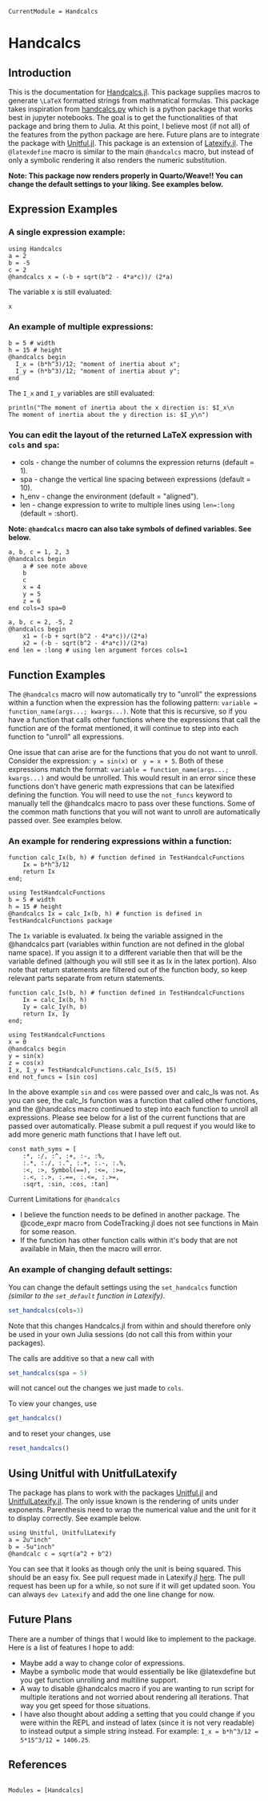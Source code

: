 ```@meta
CurrentModule = Handcalcs
```

# Handcalcs

## Introduction

This is the documentation for [Handcalcs.jl](https://github.com/co1emi11er2/Handcalcs.jl). This package supplies macros to generate ``\LaTeX`` formatted strings from mathmatical formulas. This package takes inspiration from [handcalcs.py](https://github.com/connorferster/handcalcs) which is a python package that works best in jupyter notebooks. The goal is to get the functionalities of that package and bring them to Julia. At this point, I believe most (if not all) of the features from the python package are here. Future plans are to integrate the package with [Unitful.jl](https://painterqubits.github.io/Unitful.jl/stable/). This package is an extension of [Latexify.jl](https://github.com/korsbo/Latexify.jl). The `@latexdefine` macro is similar to the main `@handcalcs` macro, but instead of only a symbolic rendering it also renders the numeric substitution.

**Note: This package now renders properly in Quarto/Weave!! You can change the default settings to your liking. See examples below.**

## Expression Examples

### A single expression example:

```@example main
using Handcalcs
a = 2
b = -5
c = 2
@handcalcs x = (-b + sqrt(b^2 - 4*a*c))/ (2*a)
```

The variable x is still evaluated:

```@example main
x
```

### An example of multiple expressions:

```@example main
b = 5 # width
h = 15 # height
@handcalcs begin
  I_x = (b*h^3)/12; "moment of inertia about x";
  I_y = (h*b^3)/12; "moment of inertia about y";
end
```

The `I_x` and `I_y` variables are still evaluated:

```@example main
println("The moment of inertia about the x direction is: $I_x\n
The moment of inertia about the y direction is: $I_y\n")
```

### You can edit the layout of the returned LaTeX expression with `cols` and `spa`:

- cols - change the number of columns the expression returns (default = 1).
- spa - change the vertical line spacing between expressions (default = 10).
- h_env - change the environment (default = "aligned").
- len - change expression to write to multiple lines using `len=:long` (default = :short). 

**Note: `@handcalcs` macro can also take symbols of defined variables. See below.**

```@example main
a, b, c = 1, 2, 3
@handcalcs begin
    a # see note above
    b
    c
    x = 4
    y = 5
    z = 6
end cols=3 spa=0
```

```@example main
a, b, c = 2, -5, 2
@handcalcs begin
    x1 = (-b + sqrt(b^2 - 4*a*c))/(2*a)
    x2 = (-b - sqrt(b^2 - 4*a*c))/(2*a)
end len = :long # using len argument forces cols=1
```

## Function Examples

The `@handcalcs` macro will now automatically try to "unroll" the expressions within a function when the expression has the following pattern: `variable = function_name(args...; kwargs...)`. Note that this is recursive, so if you have a function that calls other functions where the expressions that call the function are of the format mentioned, it will continue to step into each function to "unroll" all expressions.

One issue that can arise are for the functions that you do not want to unroll. Consider the expression: `y = sin(x)` or ` y = x + 5`. Both of these expressions match the format: `variable = function_name(args...; kwargs...)` and would be unrolled. This would result in an error since these functions don't have generic math expressions that can be latexified defining the function. You will need to use the `not_funcs` keyword to manually tell the @handcalcs macro to pass over these functions. Some of the common math functions that you will not want to unroll are automatically passed over. See examples below.

### An example for rendering expressions within a function:

```@example other
function calc_Ix(b, h) # function defined in TestHandcalcFunctions
    Ix = b*h^3/12
    return Ix
end;
```

```@example main
using TestHandcalcFunctions
b = 5 # width
h = 15 # height
@handcalcs Ix = calc_Ix(b, h) # function is defined in TestHandcalcFunctions package
```

The `Ix` variable is evaluated. Ix being the variable assigned in the @handcalcs part (variables within function are not defined in the global name space). If you assign it to a different variable then that will be the variable defined (although you will still see it as Ix in the latex portion). Also note that return statements are filtered out of the function body, so keep relevant parts separate from return statements.

```@example other
function calc_Is(b, h) # function defined in TestHandcalcFunctions
    Ix = calc_Ix(b, h)
    Iy = calc_Iy(h, b)
    return Ix, Iy
end;
```

```@example main
using TestHandcalcFunctions
x = 0
@handcalcs begin
y = sin(x)
z = cos(x)
I_x, I_y = TestHandcalcFunctions.calc_Is(5, 15)
end not_funcs = [sin cos]
```

In the above example `sin` and `cos` were passed over and calc_Is was not. As you can see, the calc_Is function was a function that called other functions, and the @handcalcs macro continued to step into each function to unroll all expressions. Please see below for a list of the current functions that are passed over automatically. Please submit a pull request if you would like to add more generic math functions that I have left out. 

```
const math_syms = [
    :*, :/, :^, :+, :-, :%,
    :.*, :./, :.^, :.+, :.-, :.%,
    :<, :>, Symbol(==), :<=, :>=,
    :.<, :.>, :.==, :.<=, :.>=,
    :sqrt, :sin, :cos, :tan]
```

Current Limitations for `@handcalcs`

- I believe the function needs to be defined in another package. The @code_expr macro from CodeTracking.jl does not see functions in Main for some reason.
- If the function has other function calls within it's body that are not available in Main, then the macro will error.

### An example of changing default settings:

You can change the default settings using the `set_handcalcs` function *(similar to the `set_default` function in Latexify)*.

```julia
set_handcalcs(cols=3)
```

Note that this changes Handcalcs.jl from within and should therefore only be used in your own Julia sessions (do not call this from within your packages).

The calls are additive so that a new call with

```julia
set_handcalcs(spa = 5)
```

will not cancel out the changes we just made to `cols`. 

To view your changes, use

```julia
get_handcalcs()
```

and to reset your changes, use

```julia
reset_handcalcs()
```

## Using Unitful with UnitfulLatexify

The package has plans to work with the packages [Unitful.jl](https://painterqubits.github.io/Unitful.jl/stable/) and [UnitfulLatexify.jl](https://gustaphe.github.io/UnitfulLatexify.jl/stable/). The only issue known is the rendering of units under exponents. Parenthesis need to wrap the numerical value and the unit for it to display correctly. See example below.

```@example main
using Unitful, UnitfulLatexify
a = 2u"inch"
b = -5u"inch"
@handcalc c = sqrt(a^2 + b^2)
```

You can see that it looks as though only the unit is being squared. This should be an easy fix. See pull request made in Latexify.jl [here](https://github.com/korsbo/Latexify.jl/pull/280). The pull request has been up for a while, so not sure if it will get updated soon. You can always `dev Latexify` and add the one line change for now.

## Future Plans

There are a number of things that I would like to implement to the package. Here is a list of features I hope to add:

- Maybe add a way to change color of expressions.
- Maybe a symbolic mode that would essentially be like @latexdefine but you get function unrolling and multiline support.
- A way to disable @handcalcs macro if you are wanting to run script for multiple iterations and not worried about rendering all iterations. That way you get speed for those situations.
- I have also thought about adding a setting that you could change if you were within the REPL and instead of latex (since it is not very readable) to instead output a simple string instead. For example: `I_x = b*h^3/12 = 5*15^3/12 = 1406.25`.



## References

```@index
```

```@autodocs
Modules = [Handcalcs]
```
